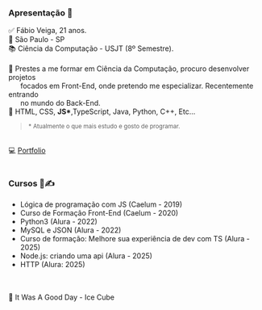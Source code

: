 ### Apresentação 👋

✅ Fábio Veiga, 21 anos. 
<br>
🔻 São Paulo - SP
<br>
📚 Ciência da Computação - USJT (8º Semestre).
<br><br>
📜 Prestes a me formar em Ciência da Computação, procuro desenvolver projetos <br>       focados em Front-End, onde pretendo me especializar. Recentemente entrando <br>       no mundo do Back-End.
<br>
🧠 HTML, CSS, <b>JS*</b>,TypeScript, Java, Python, C++, Etc...
<br>
><small>* Atualmente o que mais estudo e gosto de programar.</small>

<br>
💻 <a href="https://fabiov37ga.github.io/">Portfolio</a>
<br><br>

<h3> Cursos 📖✍ </h3>
<ul>
  <li>Lógica de programação com JS (Caelum - 2019)</li>
  <li>Curso de Formação Front-End (Caelum - 2020)</li>
  <li>Python3 (Alura - 2022)</li>
  <li>MySQL e JSON (Alura - 2022)</li>
  <li>Curso de formação: Melhore sua experiência de dev com TS (Alura - 2025)</li>
  <li>Node.js: criando uma api (Alura - 2025)</li>
  <li>HTTP (Alura: 2025)</li>
</ul>

<br><br>
🎵 It Was A Good Day - Ice Cube





